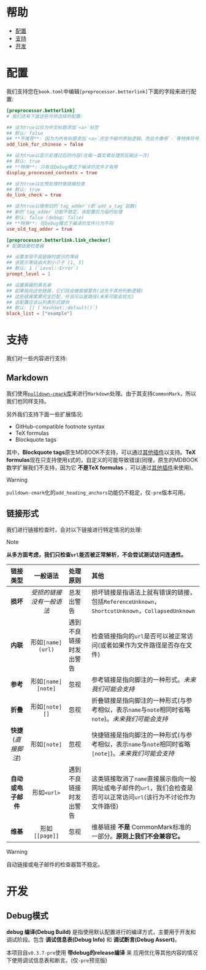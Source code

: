 # 帮助
- [配置](#配置)
- [支持](#支持)
- [开发](#开发)

# 配置
我们支持您在`book.toml`中编辑`[preprocessor.betterlink]`下面的字段来进行配置:
```toml
[preprocessor.betterlink]
# 我们还有下面这些可供选择的配置:

## 设为true以仅为中文标题添加`<a>`标签
## 默认: false
## **不推荐**: 因为为所有标题添加`<a>`完全不破坏原始逻辑，而且令像带`-`等特殊符号的英文标题也可以正常使用
add_link_for_chinese = false

## 设为true以显示处理过后的内容(在每一篇文章处理完后输出一次)
## 默认: true
## **特殊**: 只有在Debug模式下编译的文件才有用
display_processed_contexts = true

## 设为true以在预处理时做链接检查
## 默认: true
do_link_check = true

## 设为true以使用旧的`tag_adder`(即`add_a_tag`函数)
## 新的`tag_adder`功能不稳定，该配置仅为临时处理
## 默认: false (debug: false)
## **特殊**: 在Debug模式下编译的文件行为不同
use_old_tag_adder = true

[preprocessor.betterlink.link_checker]
# 配置链接检查器

## 设置发现不良链接时提示的等级
## 该提示等级由大到小介于 [1, 5]
## 默认: 1 (`Level::Error`)
prompt_level = 1

## 设置屏蔽的黑名单
## 如果指向这些链接，它们将会被直接警告(这先于其他判断逻辑)
## 这些链接需要完全匹配，并且可以是路径(未来可能会优化)
## 该配置应该以列表形式提供
## 默认: [] (`HashSet::default()`)
black_list = ["example"]
```

# 支持
我们对一些内容进行支持:

## Markdown
我们使用[`pulldown-cmark`库](https://crates.io/crates/pulldown-cmark)来进行`Markdown`处理。由于其支持`CommonMark`，所以我们也同样支持。

另外我们支持下面一些扩展情况:
- GitHub-compatible footnote syntax
- TeX formulas
- Blockquote tags

其中，**Blockquote tags**原生MDBOOK不支持，可以通过[其他插件](https://github.com/lambdalisue/rs-mdbook-alerts)以支持。**TeX formulas**现在只支持使用`$`式的，自定义的可能导致错误(同理，原生的MDBOOK数学扩展我们不支持，因为它 **不是TeX formulas** ，可以通过[其他插件](https://github.com/lzanini/mdbook-katex)来使用)。

> [!WARNING]
> `pulldown-cmark`化的`add_heading_anchors`功能仍不稳定，仅`-pre`版本可用。

## 链接形式
我们进行链接检查时，会对以下链接进行特定情况的处理:

> [!NOTE]
> **从多方面考虑，我们只检查`url`能否被正常解析，不会尝试测试访问连通性。**

| 链接类型 | 一般语法 | 处理原则 | 其他 |
|:-------:|:-------:|:-------|:-------|
| **损坏** | _受损的链接没有一般语法_ | 总发出警告 | 损坏链接是指语法上就有错误的链接，包括`ReferenceUnknown`，`ShortcutUnknown`，`CollapsedUnknown` |
| **内联** | 形如`[name](url)` | 遇到不良链接时发出警告 | 检查链接指向的`url`是否可以被正常访问(或者如果作为文件路径是否存在文件) |
| **参考** | 形如`[name][note]` | 忽视 | 参考链接是指向脚注的一种形式。_未来我们可能会支持_ |
| **折叠** | 形如`[note][]` | 忽视 | 折叠链接是指向脚注的一种形式(与参考相似，表示`name`与`note`相同时省略`note`)。_未来我们可能会支持_ |
| **快捷**(_直接脚注_) | 形如`[note]` | 忽视 | 快捷链接是指向脚注的一种形式(与参考相似，表示`name`与`note`相同时省略`[note]`)。_未来我们可能会支持_ |
| **自动或电子邮件** | 形如`<url>` | 遇到不良链接时发出警告 | 这类链接取消了`name`直接展示指向一般网址或电子邮件的`url`，我们会检查是否可以正常访问`url`(该行为不讨论作为文件路径) |
| **维基** | 形如`[[page]]` | 忽视 | 维基链接 **不是** CommonMark标准的一部分。**原则上我们不会兼容它。** |

> [!WARNING]
> 自动链接或电子邮件的检查器暂不稳定。

# 开发
## Debug模式
**debug 编译(Debug Build)** 是指使用默认配置进行的编译方式，主要用于开发和调试阶段。包含 **调试信息表(Debug Info)** 和 **调试断言(Debug Assert)**。

本项目自`v0.3.7-pre`使用 **带debug的release编译** 来 应用优化等其他内容的情况下使用调试信息表和断言。(仅`-pre`预览版)
